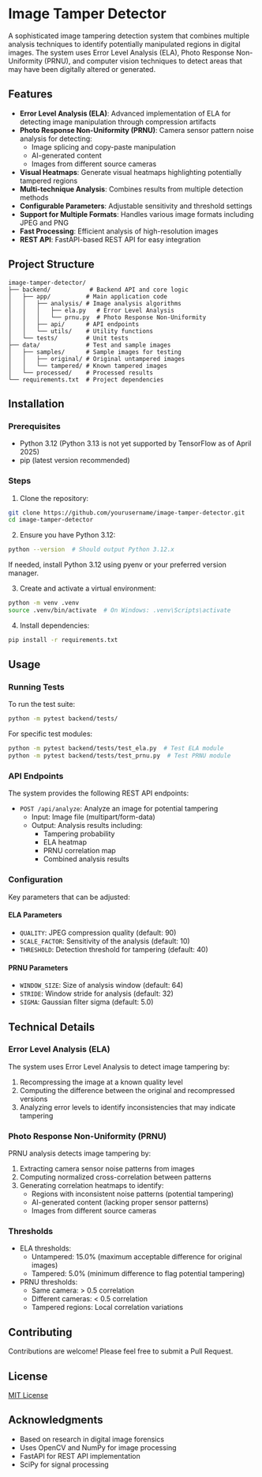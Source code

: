 # Image Tamper Detector

A sophisticated image tampering detection system that combines multiple analysis techniques to identify potentially manipulated regions in digital images. The system uses Error Level Analysis (ELA), Photo Response Non-Uniformity (PRNU), and computer vision techniques to detect areas that may have been digitally altered or generated.

## Features

- **Error Level Analysis (ELA)**: Advanced implementation of ELA for detecting image manipulation through compression artifacts
- **Photo Response Non-Uniformity (PRNU)**: Camera sensor pattern noise analysis for detecting:
  - Image splicing and copy-paste manipulation
  - AI-generated content
  - Images from different source cameras
- **Visual Heatmaps**: Generate visual heatmaps highlighting potentially tampered regions
- **Multi-technique Analysis**: Combines results from multiple detection methods
- **Configurable Parameters**: Adjustable sensitivity and threshold settings
- **Support for Multiple Formats**: Handles various image formats including JPEG and PNG
- **Fast Processing**: Efficient analysis of high-resolution images
- **REST API**: FastAPI-based REST API for easy integration

## Project Structure

```
image-tamper-detector/
├── backend/           # Backend API and core logic
│   ├── app/          # Main application code
│   │   ├── analysis/ # Image analysis algorithms
│   │   │   ├── ela.py   # Error Level Analysis
│   │   │   └── prnu.py  # Photo Response Non-Uniformity
│   │   ├── api/      # API endpoints
│   │   └── utils/    # Utility functions
│   └── tests/        # Unit tests
├── data/             # Test and sample images
│   ├── samples/      # Sample images for testing
│   │   ├── original/ # Original untampered images
│   │   └── tampered/ # Known tampered images
│   └── processed/    # Processed results
└── requirements.txt  # Project dependencies
```

## Installation

### Prerequisites

- Python 3.12 (Python 3.13 is not yet supported by TensorFlow as of April 2025)
- pip (latest version recommended)

### Steps

1. Clone the repository:
```bash
git clone https://github.com/yourusername/image-tamper-detector.git
cd image-tamper-detector
```

2. Ensure you have Python 3.12:
```bash
python --version  # Should output Python 3.12.x
```
If needed, install Python 3.12 using pyenv or your preferred version manager.

3. Create and activate a virtual environment:
```bash
python -m venv .venv
source .venv/bin/activate  # On Windows: .venv\Scripts\activate
```

4. Install dependencies:
```bash
pip install -r requirements.txt
```

## Usage

### Running Tests

To run the test suite:
```bash
python -m pytest backend/tests/
```

For specific test modules:
```bash
python -m pytest backend/tests/test_ela.py  # Test ELA module
python -m pytest backend/tests/test_prnu.py  # Test PRNU module
```

### API Endpoints

The system provides the following REST API endpoints:

- `POST /api/analyze`: Analyze an image for potential tampering
  - Input: Image file (multipart/form-data)
  - Output: Analysis results including:
    - Tampering probability
    - ELA heatmap
    - PRNU correlation map
    - Combined analysis results

### Configuration

Key parameters that can be adjusted:

#### ELA Parameters
- `QUALITY`: JPEG compression quality (default: 90)
- `SCALE_FACTOR`: Sensitivity of the analysis (default: 10)
- `THRESHOLD`: Detection threshold for tampering (default: 40)

#### PRNU Parameters
- `WINDOW_SIZE`: Size of analysis window (default: 64)
- `STRIDE`: Window stride for analysis (default: 32)
- `SIGMA`: Gaussian filter sigma (default: 5.0)

## Technical Details

### Error Level Analysis (ELA)

The system uses Error Level Analysis to detect image tampering by:
1. Recompressing the image at a known quality level
2. Computing the difference between the original and recompressed versions
3. Analyzing error levels to identify inconsistencies that may indicate tampering

### Photo Response Non-Uniformity (PRNU)

PRNU analysis detects image tampering by:
1. Extracting camera sensor noise patterns from images
2. Computing normalized cross-correlation between patterns
3. Generating correlation heatmaps to identify:
   - Regions with inconsistent noise patterns (potential tampering)
   - AI-generated content (lacking proper sensor patterns)
   - Images from different source cameras

### Thresholds

- ELA thresholds:
  - Untampered: 15.0% (maximum acceptable difference for original images)
  - Tampered: 5.0% (minimum difference to flag potential tampering)
- PRNU thresholds:
  - Same camera: > 0.5 correlation
  - Different cameras: < 0.5 correlation
  - Tampered regions: Local correlation variations

## Contributing

Contributions are welcome! Please feel free to submit a Pull Request.

## License

[MIT License](LICENSE)

## Acknowledgments

- Based on research in digital image forensics
- Uses OpenCV and NumPy for image processing
- FastAPI for REST API implementation
- SciPy for signal processing 